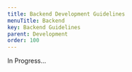 ```yaml
---
title: Backend Development Guidelines
menuTitle: Backend
key: Backend Guidelines
parent: Development
order: 100
---
```


In Progress...
